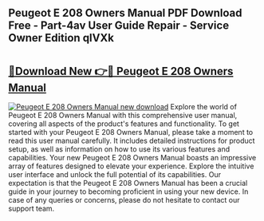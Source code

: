 ## Peugeot E 208 Owners Manual PDF Download Free - Part-4av User Guide Repair - Service Owner Edition qIVXk

# <h2><a href="http://cf21714.oget.top/?id=Peugeot+E+208+Owners+Manual">🔗Download New 👉🔴 Peugeot E 208 Owners Manual</a></h2>

[![Peugeot E 208 Owners Manual new download](https://i.imgur.com/5g1atiW.png)](http://cf21714.oget.top/?id=Peugeot+E+208+Owners+Manual)
Explore the world of Peugeot E 208 Owners Manual with this comprehensive user manual, covering all aspects of the product's features and functionality. To get started with your Peugeot E 208 Owners Manual, please take a moment to read this user manual carefully. It includes detailed instructions for product setup, as well as information on how to use its various features and capabilities. Your new Peugeot E 208 Owners Manual boasts an impressive array of features designed to elevate your experience. Explore the intuitive user interface and unlock the full potential of its capabilities. Our expectation is that the Peugeot E 208 Owners Manual has been a crucial guide in your journey to becoming proficient in using your new device. In case of any queries or concerns, please do not hesitate to contact our support team.

